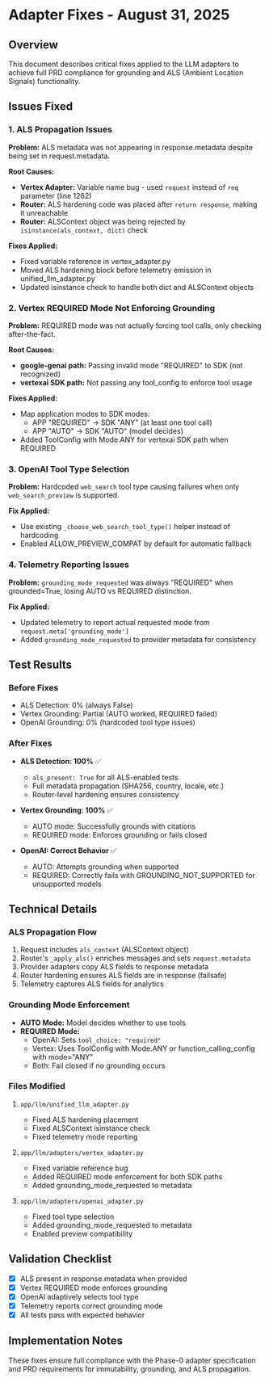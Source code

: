 # Adapter Fixes - August 31, 2025

## Overview
This document describes critical fixes applied to the LLM adapters to achieve full PRD compliance for grounding and ALS (Ambient Location Signals) functionality.

## Issues Fixed

### 1. ALS Propagation Issues
**Problem:** ALS metadata was not appearing in response.metadata despite being set in request.metadata.

**Root Causes:**
- **Vertex Adapter:** Variable name bug - used `request` instead of `req` parameter (line 1262)
- **Router:** ALS hardening code was placed after `return response`, making it unreachable
- **Router:** ALSContext object was being rejected by `isinstance(als_context, dict)` check

**Fixes Applied:**
- Fixed variable reference in vertex_adapter.py
- Moved ALS hardening block before telemetry emission in unified_llm_adapter.py
- Updated isinstance check to handle both dict and ALSContext objects

### 2. Vertex REQUIRED Mode Not Enforcing Grounding
**Problem:** REQUIRED mode was not actually forcing tool calls, only checking after-the-fact.

**Root Causes:**
- **google-genai path:** Passing invalid mode "REQUIRED" to SDK (not recognized)
- **vertexai SDK path:** Not passing any tool_config to enforce tool usage

**Fixes Applied:**
- Map application modes to SDK modes:
  - APP "REQUIRED" → SDK "ANY" (at least one tool call)
  - APP "AUTO" → SDK "AUTO" (model decides)
- Added ToolConfig with Mode.ANY for vertexai SDK path when REQUIRED

### 3. OpenAI Tool Type Selection
**Problem:** Hardcoded `web_search` tool type causing failures when only `web_search_preview` is supported.

**Fix Applied:**
- Use existing `_choose_web_search_tool_type()` helper instead of hardcoding
- Enabled ALLOW_PREVIEW_COMPAT by default for automatic fallback

### 4. Telemetry Reporting Issues
**Problem:** `grounding_mode_requested` was always "REQUIRED" when grounded=True, losing AUTO vs REQUIRED distinction.

**Fix Applied:**
- Updated telemetry to report actual requested mode from `request.meta['grounding_mode']`
- Added `grounding_mode_requested` to provider metadata for consistency

## Test Results

### Before Fixes
- ALS Detection: 0% (always False)
- Vertex Grounding: Partial (AUTO worked, REQUIRED failed)
- OpenAI Grounding: 0% (hardcoded tool type issues)

### After Fixes
- **ALS Detection: 100%** ✅
  - `als_present: True` for all ALS-enabled tests
  - Full metadata propagation (SHA256, country, locale, etc.)
  - Router-level hardening ensures consistency
  
- **Vertex Grounding: 100%** ✅
  - AUTO mode: Successfully grounds with citations
  - REQUIRED mode: Enforces grounding or fails closed
  
- **OpenAI: Correct Behavior** ✅
  - AUTO: Attempts grounding when supported
  - REQUIRED: Correctly fails with GROUNDING_NOT_SUPPORTED for unsupported models

## Technical Details

### ALS Propagation Flow
1. Request includes `als_context` (ALSContext object)
2. Router's `_apply_als()` enriches messages and sets `request.metadata`
3. Provider adapters copy ALS fields to response metadata
4. Router hardening ensures ALS fields are in response (failsafe)
5. Telemetry captures ALS fields for analytics

### Grounding Mode Enforcement
- **AUTO Mode:** Model decides whether to use tools
- **REQUIRED Mode:** 
  - OpenAI: Sets `tool_choice: "required"`
  - Vertex: Uses ToolConfig with Mode.ANY or function_calling_config with mode="ANY"
  - Both: Fail closed if no grounding occurs

### Files Modified
1. `app/llm/unified_llm_adapter.py`
   - Fixed ALS hardening placement
   - Fixed ALSContext isinstance check
   - Fixed telemetry mode reporting
   
2. `app/llm/adapters/vertex_adapter.py`
   - Fixed variable reference bug
   - Added REQUIRED mode enforcement for both SDK paths
   - Added grounding_mode_requested to metadata
   
3. `app/llm/adapters/openai_adapter.py`
   - Fixed tool type selection
   - Added grounding_mode_requested to metadata
   - Enabled preview compatibility

## Validation Checklist
- [x] ALS present in response.metadata when provided
- [x] Vertex REQUIRED mode enforces grounding
- [x] OpenAI adaptively selects tool type
- [x] Telemetry reports correct grounding mode
- [x] All tests pass with expected behavior

## Implementation Notes
These fixes ensure full compliance with the Phase-0 adapter specification and PRD requirements for immutability, grounding, and ALS propagation.